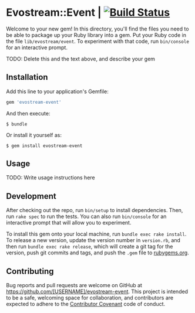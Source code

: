 # Evostream::Event | [![Build Status](https://travis-ci.org/Dev-Crea/evostream-event.svg?branch=master)](https://travis-ci.org/Dev-Crea/evostream-event)

Welcome to your new gem! In this directory, you'll find the files you need to be able to package up your Ruby library into a gem. Put your Ruby code in the file `lib/evostream/event`. To experiment with that code, run `bin/console` for an interactive prompt.

TODO: Delete this and the text above, and describe your gem

## Installation

Add this line to your application's Gemfile:

```ruby
gem 'evostream-event'
```

And then execute:

    $ bundle

Or install it yourself as:

    $ gem install evostream-event

## Usage

TODO: Write usage instructions here

## Development

After checking out the repo, run `bin/setup` to install dependencies. Then, run `rake spec` to run the tests. You can also run `bin/console` for an interactive prompt that will allow you to experiment.

To install this gem onto your local machine, run `bundle exec rake install`. To release a new version, update the version number in `version.rb`, and then run `bundle exec rake release`, which will create a git tag for the version, push git commits and tags, and push the `.gem` file to [rubygems.org](https://rubygems.org).

## Contributing

Bug reports and pull requests are welcome on GitHub at https://github.com/[USERNAME]/evostream-event. This project is intended to be a safe, welcoming space for collaboration, and contributors are expected to adhere to the [Contributor Covenant](http://contributor-covenant.org) code of conduct.

